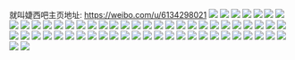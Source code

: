 就叫婕西吧主页地址: https://weibo.com/u/6134298021 
![](https://wx4.sinaimg.cn/mw2000/006H8T8Fly1h9ebk9m5bsj323i23ie82.jpg) 
![](https://wx4.sinaimg.cn/mw2000/006H8T8Fly1h9ebkar0fnj3280280b2c.jpg) 
![](https://wx4.sinaimg.cn/mw2000/006H8T8Fly1h9ebk8tys0j3280280b2c.jpg) 
![](https://wx4.sinaimg.cn/mw2000/006H8T8Fly1h95qxrxepbj30u00u0th2.jpg) 
![](https://wx4.sinaimg.cn/mw2000/006H8T8Fly1h94mrupjnej30u00u0qbn.jpg) 
![](https://wx4.sinaimg.cn/mw2000/006H8T8Fly1h94mrxincqj3280280hdu.jpg) 
![](https://wx4.sinaimg.cn/mw2000/006H8T8Fly1h94mruf3zvj31kg239b2a.jpg) 
![](https://wx4.sinaimg.cn/mw2000/006H8T8Fly1h94mryjoooj31l5234x6p.jpg) 
![](https://wx4.sinaimg.cn/mw2000/006H8T8Fly1h7zon1h2muj31400u00zg.jpg) 
![](https://wx4.sinaimg.cn/mw2000/006H8T8Fly1h7f9idj7fqj32wl224qhy.jpg) 
![](https://wx4.sinaimg.cn/mw2000/006H8T8Fly1h7f9ieem2nj32yo280kjm.jpg) 
![](https://wx4.sinaimg.cn/mw2000/006H8T8Fly1h5t1reh4onj31zk1ho1ky.jpg) 
![](https://wx4.sinaimg.cn/mw2000/006H8T8Fly1h5isox8zkjj30wh0obwkz.jpg) 
![](https://wx4.sinaimg.cn/mw2000/006H8T8Fly1h5isoykwn8j31zk1ho1ky.jpg) 
![](https://wx4.sinaimg.cn/mw2000/006H8T8Fly1h5isp1l3a1j32yo280npg.jpg) 
![](https://wx4.sinaimg.cn/mw2000/006H8T8Fly1h4z4626aobj3280280npg.jpg) 
![](https://wx4.sinaimg.cn/mw2000/006H8T8Fly1h4z466aqegj33401r0b2c.jpg) 
![](https://wx4.sinaimg.cn/mw2000/006H8T8Fly1h4z46av943j31zk1hou0y.jpg) 
![](https://wx4.sinaimg.cn/mw2000/006H8T8Fly1h4z45ui2z5j31zj1hnhdu.jpg) 
![](https://wx4.sinaimg.cn/mw2000/006H8T8Fly1h4fc6w3cx5j32qo1jiqv7.jpg) 
![](https://wx4.sinaimg.cn/mw2000/006H8T8Fly1h4fc6v0gifj31zi1fkb29.jpg) 
![](https://wx4.sinaimg.cn/mw2000/006H8T8Fly1h4fc6wo05gj31zk14ae81.jpg) 
![](https://wx4.sinaimg.cn/mw2000/006H8T8Fly1h4fc6xs6jcj32yo280npf.jpg) 
![](https://wx4.sinaimg.cn/mw2000/006H8T8Fly1h3u4yvbfwbj32qo220npg.jpg) 
![](https://wx4.sinaimg.cn/mw2000/006H8T8Fly1h3u4ythw8lj32qo2207wl.jpg) 
![](https://wx4.sinaimg.cn/mw2000/006H8T8Fly1h3u4yvwh7pj30wi0o7jz4.jpg) 
![](https://wx4.sinaimg.cn/mw2000/006H8T8Fly1h3bley5f0pj31zk1honpd.jpg) 
![](https://wx4.sinaimg.cn/mw2000/006H8T8Fly1h2e8y0q5exj33401r0qv5.jpg) 
![](https://wx4.sinaimg.cn/mw2000/006H8T8Fly1h2e8y01wywj31pz14a4qp.jpg) 
![](https://wx4.sinaimg.cn/mw2000/006H8T8Fly1h1pnxsh8gyj33401r0hdv.jpg) 
![](https://wx4.sinaimg.cn/mw2000/006H8T8Fly1h1pnxpl9owj31k00vitjx.jpg) 
![](https://wx4.sinaimg.cn/mw2000/006H8T8Fly1h1pnxt0jaij31k00vi12n.jpg) 
![](https://wx4.sinaimg.cn/mw2000/006H8T8Fly1h1pnxu5osbj32ms1z3u0y.jpg) 
![](https://wx4.sinaimg.cn/mw2000/006H8T8Fly1h1nmhzhcukj31fz1zknpd.jpg) 
![](https://wx4.sinaimg.cn/mw2000/006H8T8Fly1h1nmi02nm1j31ho1zkqv5.jpg) 
![](https://wx4.sinaimg.cn/mw2000/006H8T8Fly1h1kj19d3rfj31ho1zkx6p.jpg) 
![](https://wx4.sinaimg.cn/mw2000/006H8T8Fly1h1kj18f3ynj31ho1zku0x.jpg) 
![](https://wx4.sinaimg.cn/mw2000/006H8T8Fly1h1biph413tj32802yox6u.jpg) 
![](https://wx4.sinaimg.cn/mw2000/006H8T8Fly1h1bipj9pjoj3280280b2c.jpg) 
![](https://wx4.sinaimg.cn/mw2000/006H8T8Fly1h19k5vbcskj33402c0kjn.jpg) 
![](https://wx4.sinaimg.cn/mw2000/006H8T8Fly1h17s3vdbjwj31zk1ho1ky.jpg) 
![](https://wx4.sinaimg.cn/mw2000/006H8T8Fly1h17s4a806mj31zk14ahdt.jpg) 
![](https://wx4.sinaimg.cn/mw2000/006H8T8Fly1h17s3o953vj329k1p6kjm.jpg) 
![](https://wx4.sinaimg.cn/mw2000/006H8T8Fly1h17s3qcx6pj32om27xx6r.jpg) 
![](https://wx4.sinaimg.cn/mw2000/006H8T8Fly1h0nkdavmb8j33401r0kjn.jpg) 
![](https://wx4.sinaimg.cn/mw2000/006H8T8Fly1h0nkd9lmpdj31zk1ho1ky.jpg) 
![](https://wx4.sinaimg.cn/mw2000/006H8T8Fly1h0hllj1z02j32801o0e81.jpg) 
![](https://wx4.sinaimg.cn/mw2000/006H8T8Fly1h0hll4lapij31ho1zkhdt.jpg) 
![](https://wx4.sinaimg.cn/mw2000/006H8T8Fly1h0hll27ylhj32in1w0npf.jpg) 
![](https://wx4.sinaimg.cn/mw2000/006H8T8Fly1h0hll3ws8ej32be1tl7wj.jpg) 
![](https://wx4.sinaimg.cn/mw2000/006H8T8Fly1h0glzhiy5lj32ho1t8e83.jpg) 
![](https://wx4.sinaimg.cn/mw2000/006H8T8Fly1h0glzinfxnj32qo220kjn.jpg) 
![](https://wx4.sinaimg.cn/mw2000/006H8T8Fly1h0glzgb5i5j32801o0b29.jpg) 
![](https://wx4.sinaimg.cn/mw2000/006H8T8Fly1h0glzk79f9j31zk1honpd.jpg) 
![](https://wx4.sinaimg.cn/mw2000/006H8T8Fly1h0evpnabz3j32801o0hdu.jpg) 
![](https://wx4.sinaimg.cn/mw2000/006H8T8Fly1h0evpnxt6pj31zk1hoqv5.jpg) 
![](https://wx4.sinaimg.cn/mw2000/006H8T8Fly1h0evpmei4rj32qo220b2c.jpg) 
![](https://wx4.sinaimg.cn/mw2000/006H8T8Fly1h0e84wphicj31zk1hoqv5.jpg) 
![](https://wx4.sinaimg.cn/mw2000/006H8T8Fly1h0e84x3knij30w10im7cj.jpg) 
